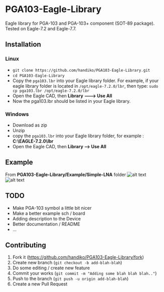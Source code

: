 # PGA103-Eagle-Library
Eagle library for PGA-103 and PGA-103+ component (SOT-89 package).
Tested on Eagle-7.2 and Eagle-7.7.

## Installation
### Linux
* `git clone https://github.com/handiko/PGA103-Eagle-Library.git`
* `cd PGA103-Eagle-Library`
* Copy the `pga103.lbr` into your Eagle library folder. For example, if your eagle library folder is located in `/opt/eagle-7.2.0/lbr`, then type: `sudo cp pga103.lbr /opt/eagle-7.2.0/lbr`
* Open the Eagle CAD, then **Library ---> Use All**
* Now the pga103.lbr should be listed in your Eagle library.

### Windows
* Download as zip
* Unzip
* copy the `pga103.lbr` into your Eagle library folder, for example : **C:\EAGLE-7.2.0\lbr**
* Open the Eagle CAD, then **Library --> Use All**

## Example
From **PGA103-Eagle-Library/Example/Simple-LNA** folder
![alt text](https://github.com/handiko/PGA103-Eagle-Library/blob/master/Pics/Simple-LNA-sch.png)
![alt text](https://github.com/handiko/PGA103-Eagle-Library/blob/master/Pics/Simple-LNA-brd.png)

## TODO
* Make PGA-103 symbol a little bit nicer
* Make a better example sch / board
* Adding description to the Device
* Better documentation / README
* ...

## Contributing
1. Fork it (https://github.com/handiko/PGA103-Eagle-Library/fork)
2. Create new branch (`git checkout -b add-blah-blah`)
3. Do some editing / create new feature
4. Commit your works (`git commit -m "Adding some blah blah blah.."`)
5. Push to the branch (`git push -u origin add-blah-blah`)
6. Create a new Pull Request
